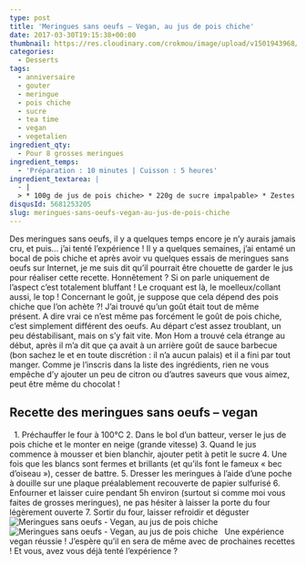 ```yaml
---
type: post
title: 'Meringues sans oeufs – Vegan, au jus de pois chiche'
date: 2017-03-30T19:15:38+00:00
thumbnail: https://res.cloudinary.com/crokmou/image/upload/v1501943968/recette-meringue-sans-oeufs-vegan-pois-chiche-crokmou-blog-cuisine-voyage-1.jpg
categories: 
  - Desserts
tags: 
  - anniversaire
  - gouter
  - meringue
  - pois chiche
  - sucre
  - tea time
  - vegan
  - vegetalien
ingredient_qty: 
  - Pour 8 grosses meringues
ingredient_temps: 
  - 'Préparation : 10 minutes | Cuisson : 5 heures'
ingredient_textarea: |
  - |
  > * 100g de jus de pois chiche> * 220g de sucre impalpable> * Zestes de citron, fleur d'oranger, vanille (facultatif)
disqusId: 5681253205
slug: meringues-sans-oeufs-vegan-au-jus-de-pois-chiche
---
```


Des meringues sans oeufs, il y a quelques temps encore je n’y aurais jamais cru, et puis… j’ai tenté l’expérience ! Il y a quelques semaines, j’ai entamé un bocal de pois chiche et après avoir vu quelques essais de meringues sans oeufs sur Internet, je me suis dit qu’il pourrait être chouette de garder le jus pour réaliser cette recette. Honnêtement ? Si on parle uniquement de l’aspect c’est totalement bluffant ! Le croquant est là, le moelleux/collant aussi, le top ! Concernant le goût, je suppose que cela dépend des pois chiche que l’on achète ?! J’ai trouvé qu’un goût était tout de même présent. A dire vrai ce n’est même pas forcément le goût de pois chiche, c’est simplement différent des oeufs. Au départ c’est assez troublant, un peu déstabilisant, mais on s’y fait vite. Mon Hom a trouvé cela étrange au début, après il m’a dit que ça avait à un arrière goût de sauce barbecue (bon sachez le et en toute discrétion : il n’a aucun palais) et il a fini par tout manger. Comme je l’inscris dans la liste des ingrédients, rien ne vous empêche d’y ajouter un peu de citron ou d’autres saveurs que vous aimez, peut être même du chocolat !  

## **Recette des meringues sans oeufs – vegan**

  1\. Préchauffer le four à 100°C 2\. Dans le bol d’un batteur, verser le jus de pois chiche et le monter en neige (grande vitesse) 3\. Quand le jus commence à mousser et bien blanchir, ajouter petit à petit le sucre 4\. Une fois que les blancs sont fermes et brillants (et qu’ils font le fameux « bec d’oiseau »), cesser de battre. 5\. Dresser les meringues à l’aide d’une poche à douille sur une plaque préalablement recouverte de papier sulfurisé 6\. Enfourner et laisser cuire pendant 5h environ (surtout si comme moi vous faites de grosses meringues), ne pas hésiter à laisser la porte du four légèrement ouverte 7\. Sortir du four, laisser refroidir et déguster   ![Meringues sans oeufs - Vegan, au jus de pois chiche](http://www.crokmou.com/wp-content/uploads/2017/03/recette-meringue-sans-oeufs-vegan-pois-chiche-crokmou-blog-cuisine-voyage-1-2.jpg "Meringues sans oeufs - Vegan, au jus de pois chiche")![Meringues sans oeufs - Vegan, au jus de pois chiche](http://www.crokmou.com/wp-content/uploads/2017/03/recette-meringue-sans-oeufs-vegan-pois-chiche-crokmou-blog-cuisine-voyage-1-3.jpg "Meringues sans oeufs - Vegan, au jus de pois chiche")   Une expérience vegan réussie ! J’espère qu’il en sera de même avec de prochaines recettes ! Et vous, avez vous déjà tenté l’expérience ?